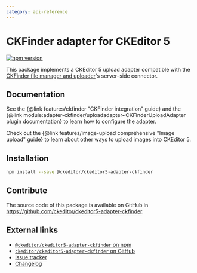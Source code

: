 ```yaml
---
category: api-reference
---
```


# CKFinder adapter for CKEditor 5

[![npm version](https://badge.fury.io/js/%40ckeditor%2Fckeditor5-adapter-ckfinder.svg)](https://www.npmjs.com/package/@ckeditor/ckeditor5-adapter-ckfinder)

This package implements a CKEditor 5 upload adapter compatible with the [CKFinder file manager and uploader](https://ckeditor.com/ckfinder/)'s server–side connector.

## Documentation

See the {@link features/ckfinder "CKFinder integration" guide} and the {@link module:adapter-ckfinder/uploadadapter~CKFinderUploadAdapter plugin documentation} to learn how to configure the adapter.

Check out the {@link features/image-upload comprehensive "Image upload" guide} to learn about other ways to upload images into CKEditor 5.

## Installation

```bash
npm install --save @ckeditor/ckeditor5-adapter-ckfinder
```

## Contribute

The source code of this package is available on GitHub in https://github.com/ckeditor/ckeditor5-adapter-ckfinder.

## External links

* [`@ckeditor/ckeditor5-adapter-ckfinder` on npm](https://www.npmjs.com/package/@ckeditor/ckeditor5-adapter-ckfinder)
* [`ckeditor/ckeditor5-adapter-ckfinder` on GitHub](https://github.com/ckeditor/ckeditor5-adapter-ckfinder)
* [Issue tracker](https://github.com/ckeditor/ckeditor5/issues)
* [Changelog](https://github.com/ckeditor/ckeditor5-adapter-ckfinder/blob/master/CHANGELOG.md)

